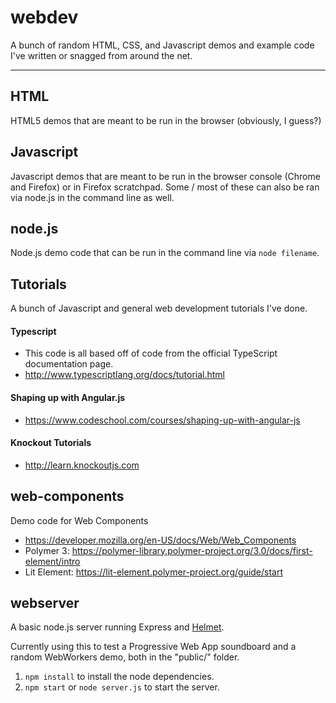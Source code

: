 # webdev
A bunch of random HTML, CSS, and Javascript demos and example code I've written or snagged from around the net.

***

## HTML
HTML5 demos that are meant to be run in the browser (obviously, I guess?)

## Javascript
Javascript demos that are meant to be run in the browser console (Chrome and Firefox) or in Firefox scratchpad. Some / most of these can also be ran via node.js in the command line as well.

## node.js
Node.js demo code that can be run in the command line via `node filename`.

## Tutorials
A bunch of Javascript and general web development tutorials I've done.

#### Typescript
- This code is all based off of code from the official TypeScript documentation page.
- http://www.typescriptlang.org/docs/tutorial.html

#### Shaping up with Angular.js
- https://www.codeschool.com/courses/shaping-up-with-angular-js

#### Knockout Tutorials
- http://learn.knockoutjs.com

## web-components
Demo code for Web Components
- https://developer.mozilla.org/en-US/docs/Web/Web_Components
- Polymer 3: https://polymer-library.polymer-project.org/3.0/docs/first-element/intro
- Lit Element: https://lit-element.polymer-project.org/guide/start

## webserver
A basic node.js server running Express and [Helmet](https://github.com/helmetjs/helmet).

Currently using this to test a Progressive Web App soundboard and a random WebWorkers demo, both in the "public/" folder.

1. `npm install` to install the node dependencies.
2. `npm start` or `node server.js` to start the server.
